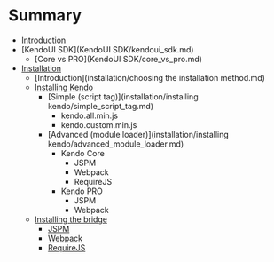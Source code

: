 # Summary

* [Introduction](README.md)
* [KendoUI SDK](KendoUI SDK/kendoui_sdk.md)
   * [Core vs PRO](KendoUI SDK/core_vs_pro.md)
* [Installation](installation/installation.md)
   * [Introduction](installation/choosing the installation method.md)
   * [Installing Kendo](installation/installing_kendo.md)
       * [Simple (script tag)](installation/installing kendo/simple_script_tag.md)
           * kendo.all.min.js
           * kendo.custom.min.js
       * [Advanced (module loader)](installation/installing kendo/advanced_module_loader.md)
           * Kendo Core
               * JSPM
               * Webpack
               * RequireJS
           * Kendo PRO
               * JSPM
               * Webpack
   * [Installing the bridge](installation/installing_the_bridge.md)
       * [JSPM](installation/jspm.md)
       * [Webpack](installation/webpack.md)
       * [RequireJS](installation/requirejs.md)

